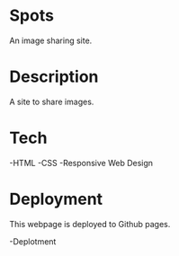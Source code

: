 # Spots

An image sharing site.

# Description

A site to share images.

# Tech

-HTML
-CSS
-Responsive Web Design

# Deployment 

This webpage is deployed to Github pages.

-Deplotment 
